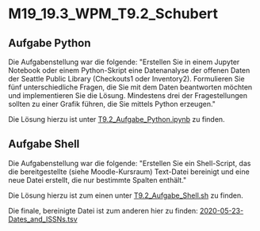 # M19_19.3_WPM_T9.2_Schubert

## Aufgabe Python
Die Aufgabenstellung war die folgende:
"Erstellen Sie in einem Jupyter Notebook oder einem Python-Skript eine Datenanalyse der offenen Daten der Seattle Public Library (Checkouts1 oder Inventory2). Formulieren Sie fünf unterschiedliche Fragen, die Sie mit dem Daten beantworten möchten und implementieren Sie die Lösung. Mindestens drei der Fragestellungen sollten zu einer Grafik führen, die Sie mittels Python erzeugen."

Die Lösung hierzu ist unter [T9.2_Aufgabe_Python.ipynb](https://github.com/KataSchubert/M19_19.3_WPM_T9.2_Schubert/blob/master/T9.2_Aufgabe_Python.ipynb) zu finden.

## Aufgabe Shell
Die Aufgabenstellung war die folgende: 
"Erstellen Sie ein Shell-Script, das die bereitgestellte (siehe Moodle-Kursraum) Text-Datei bereinigt und eine neue Datei erstellt, die nur bestimmte Spalten enthält."

Die Lösung hierzu ist zum einen unter [T9.2_Aufgabe_Shell.sh](https://github.com/KataSchubert/M19_19.3_WPM_T9.2_Schubert/blob/master/T9.2_Aufgabe_Shell.sh) zu finden.

Die finale, bereinigte Datei ist zum anderen hier zu finden: [2020-05-23-Dates_and_ISSNs.tsv](https://github.com/KataSchubert/M19_19.3_WPM_T9.2_Schubert/blob/master/2020-05-23-Dates_and_ISSNs.tsv)
